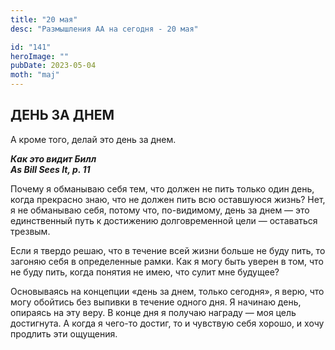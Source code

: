 ```yaml
---
title: "20 мая"
desc: "Размышления АА на сегодня - 20 мая"

id: "141"
heroImage: ""
pubDate: 2023-05-04
moth: "maj"
---
```


## ДЕНЬ ЗА ДНЕМ

А кроме того, делай это день за днем.

**_Как это видит Билл  
As Bill Sees It, p. 11_**

Почему я обманываю себя тем, что должен не пить только один день, когда
прекрасно знаю, что не должен пить всю оставшуюся жизнь? Нет, я не обманываю
себя, потому что, по-видимому, день за днем — это единственный путь к
достижению долговременной цели — оставаться трезвым.

Если я твердо решаю, что в течение всей жизни больше не буду пить, то загоняю
себя в определенные рамки. Как я могу быть уверен в том, что не буду пить,
когда понятия не имею, что сулит мне будущее?

Основываясь на концепции «день за днем, только сегодня», я верю, что могу
обойтись без выпивки в течение одного дня. Я начинаю день, опираясь на эту
веру. В конце дня я получаю награду — моя цель достигнута. А когда я чего-то
достиг, то и чувствую себя хорошо, и хочу продлить эти ощущения.
